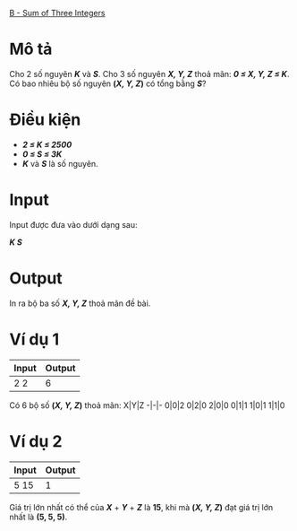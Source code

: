 [B - Sum of Three Integers](https://atcoder.jp/contests/abc051/tasks/abc051_b)
# Mô tả
Cho 2 số nguyên ***K*** và ***S***. Cho 3 số nguyên ***X, Y, Z*** thoả mãn: ***0 ≤ X, Y, Z ≤ K***. Có bao nhiêu bộ số nguyên **(*X, Y, Z*)** có tổng bằng ***S***?

# Điều kiện
* ***2 ≤ K ≤ 2500***
* ***0 ≤ S ≤ 3K***
* ***K*** và ***S*** là số nguyên.

# Input
Input được đưa vào dưới dạng sau:

***K S***

# Output
In ra bộ ba số ***X, Y, Z*** thoả mãn đề bài.

# Ví dụ 1
Input|Output
-|-
2 2|6

Có 6 bộ số **(*X, Y, Z*)** thoả mãn:
X|Y|Z
-|-|-
0|0|2
0|2|0
2|0|0
0|1|1
1|0|1
1|1|0

# Ví dụ 2
Input|Output
-|-
5 15|1

Giá trị lớn nhất có thể của ***X*** + ***Y*** + ***Z*** là **15**, khi mà **(*X, Y, Z*)** đạt giá trị lớn nhất là **(5, 5, 5)**.
